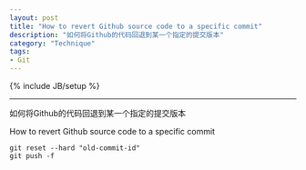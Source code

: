 ```yaml
--- 
layout: post
title: "How to revert Github source code to a specific commit"
description: "如何将Github的代码回退到某一个指定的提交版本"
category: "Technique"
tags: 
- Git
---
```

{% include JB/setup %}

----------------
如何将Github的代码回退到某一个指定的提交版本  

How to revert Github source code to a specific commit



	git reset --hard "old-commit-id"
	git push -f



